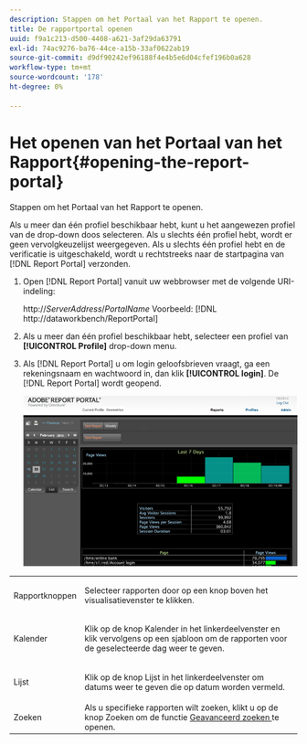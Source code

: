 ```yaml
---
description: Stappen om het Portaal van het Rapport te openen.
title: De rapportportal openen
uuid: f9a1c213-d500-4408-a621-3af29da63791
exl-id: 74ac9276-ba76-44ce-a15b-33af0622ab19
source-git-commit: d9df90242ef96188f4e4b5e6d04cfef196b0a628
workflow-type: tm+mt
source-wordcount: '178'
ht-degree: 0%

---
```


# Het openen van het Portaal van het Rapport{#opening-the-report-portal}

Stappen om het Portaal van het Rapport te openen.

Als u meer dan één profiel beschikbaar hebt, kunt u het aangewezen profiel van de drop-down doos selecteren. Als u slechts één profiel hebt, wordt er geen vervolgkeuzelijst weergegeven. Als u slechts één profiel hebt en de verificatie is uitgeschakeld, wordt u rechtstreeks naar de startpagina van [!DNL Report Portal] verzonden.

1. Open [!DNL Report Portal] vanuit uw webbrowser met de volgende URI-indeling:

   http://*ServerAddress*/*PortalName*
Voorbeeld: [!DNL http://dataworkbench/ReportPortal]
1. Als u meer dan één profiel beschikbaar hebt, selecteer een profiel van **[!UICONTROL Profile]** drop-down menu.
1. Als [!DNL Report Portal] u om login geloofsbrieven vraagt, ga een rekeningsnaam en wachtwoord in, dan klik **[!UICONTROL login]**. De [!DNL Report Portal] wordt geopend.

   ![](assets/report_portal_home.png)

<table id="table_E68190C670684FA798B41702FC911827"> 
 <tbody> 
  <tr> 
   <td colname="col1"> Rapportknoppen </td> 
   <td colname="col2"> <p>Selecteer rapporten door op een knop boven het visualisatievenster te klikken. </p> </td> 
  </tr> 
  <tr> 
   <td colname="col1"> Kalender </td> 
   <td colname="col2"> <p>Klik op de knop <span class="uicontrol"> Kalender </span> in het linkerdeelvenster en klik vervolgens op een sjabloon om de rapporten voor de geselecteerde dag weer te geven. </p> </td> 
  </tr> 
  <tr> 
   <td colname="col1"> Lijst </td> 
   <td colname="col2"> <p>Klik op de knop <span class="uicontrol"> Lijst </span> in het linkerdeelvenster om datums weer te geven die op datum worden vermeld. </p> </td> 
  </tr> 
  <tr> 
   <td colname="col1"> Zoeken </td> 
   <td colname="col2"> Als u specifieke rapporten wilt zoeken, klikt u op de knop <span class="uicontrol"> Zoeken </span> om de functie <a href="../../../home/c-rpt-oview/c-search-adv.md#concept-083b751e28b645ceaa4d9784d21f78ca"> Geavanceerd zoeken </a> te openen. </td> 
  </tr> 
 </tbody> 
</table>
